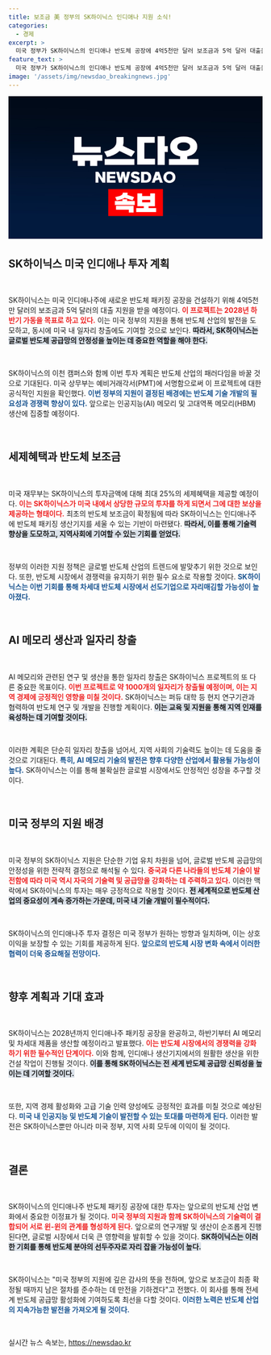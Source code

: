 ```yaml
---
title: 보조금 美 정부의 SK하이닉스 인디애나 지원 소식!
categories:
  - 경제
excerpt: >
  미국 정부가 SK하이닉스의 인디애나 반도체 공장에 4억5천만 달러 보조금과 5억 달러 대출을 지원합니다. 최대 25% 세제혜택도 포함돼, 2028년 하반기 AI 메모리 생산이 기대됩니다!
feature_text: >
  미국 정부가 SK하이닉스의 인디애나 반도체 공장에 4억5천만 달러 보조금과 5억 달러 대출을 지원합니다. 최대 25% 세제혜택도 포함돼, 2028년 하반기 AI 메모리 생산이 기대됩니다!
image: '/assets/img/newsdao_breakingnews.jpg'
---
```


<p><img src="/assets/img/newsdao_breakingnews.jpg" alt="firstkoreanews 속보" /></p>

<h2 data-ke-size="size26">SK하이닉스 미국 인디애나 투자 계획</h2>

<p data-ke-size="size16">&nbsp;</p>

<p>SK하이닉스는 미국 인디애나주에 새로운 반도체 패키징 공장을 건설하기 위해 4억5천만 달러의 보조금과 5억 달러의 대출 지원을 받을 예정이다. <b><span style="color: #ee2323;">이 프로젝트는 2028년 하반기 가동을 목표로 하고 있다.</span></b> 이는 미국 정부의 지원을 통해 반도체 산업의 발전을 도모하고, 동시에 미국 내 일자리 창출에도 기여할 것으로 보인다. <b><span style="background-color: #21538527;">따라서, SK하이닉스는 글로벌 반도체 공급망의 안정성을 높이는 데 중요한 역할을 해야 한다.</span></b> </p>

<p data-ke-size="size16">&nbsp;</p>

<p>SK하이닉스의 이천 캠퍼스와 함께 이번 투자 계획은 반도체 산업의 패러다임을 바꿀 것으로 기대된다. 미국 상무부는 예비거래각서(PMT)에 서명함으로써 이 프로젝트에 대한 공식적인 지원을 확인했다. <b><span style="color: #1a5490;">이번 정부의 지원이 결정된 배경에는 반도체 기술 개발의 필요성과 경쟁력 향상이 있다.</span></b> 앞으로는 인공지능(AI) 메모리 및 고대역폭 메모리(HBM) 생산에 집중할 예정이다. </p>

<p data-ke-size="size16">&nbsp;</p>

<h2 data-ke-size="size26">세제혜택과 반도체 보조금</h2>

<p data-ke-size="size16">&nbsp;</p>

<p>미국 재무부는 SK하이닉스의 투자금액에 대해 최대 25%의 세제혜택을 제공할 예정이다. <b><span style="color: #ee2323;">이는 SK하이닉스가 미국 내에서 상당한 규모의 투자를 하게 되면서 그에 대한 보상을 제공하는 형태이다.</span></b> 최초의 반도체 보조금이 확정됨에 따라 SK하이닉스는 인디애나주에 반도체 패키징 생산기지를 세울 수 있는 기반이 마련됐다. <b><span style="background-color: #21538527;">따라서, 이를 통해 기술력 향상을 도모하고, 지역사회에 기여할 수 있는 기회를 얻었다.</span></b></p>

<p data-ke-size="size16">&nbsp;</p>

<p>정부의 이러한 지원 정책은 글로벌 반도체 산업의 트렌드에 발맞추기 위한 것으로 보인다. 또한, 반도체 시장에서 경쟁력을 유지하기 위한 필수 요소로 작용할 것이다. <b><span style="color: #1a5490;">SK하이닉스는 이번 기회를 통해 차세대 반도체 시장에서 선도기업으로 자리매김할 가능성이 높아졌다.</span></b> </p>

<p data-ke-size="size16">&nbsp;</p>

<h2 data-ke-size="size26">AI 메모리 생산과 일자리 창출</h2>

<p data-ke-size="size16">&nbsp;</p>

<p>AI 메모리와 관련된 연구 및 생산을 통한 일자리 창출은 SK하이닉스 프로젝트의 또 다른 중요한 목표이다. <b><span style="color: #ee2323;">이번 프로젝트로 약 1000개의 일자리가 창출될 예정이며, 이는 지역 경제에 긍정적인 영향을 미칠 것이다.</span></b> SK하이닉스는 퍼듀 대학 등 현지 연구기관과 협력하여 반도체 연구 및 개발을 진행할 계획이다. <b><span style="background-color: #21538527;">이는 교육 및 지원을 통해 지역 인재를 육성하는 데 기여할 것이다.</span></b> </p>

<p data-ke-size="size16">&nbsp;</p>

<p>이러한 계획은 단순히 일자리 창출을 넘어서, 지역 사회의 기술력도 높이는 데 도움을 줄 것으로 기대된다. <b><span style="color: #1a5490;">특히, AI 메모리 기술의 발전은 향후 다양한 산업에서 활용될 가능성이 높다.</span></b> SK하이닉스는 이를 통해 불확실한 글로벌 시장에서도 안정적인 성장을 추구할 것이다.</p>

<p data-ke-size="size16">&nbsp;</p>

<h2 data-ke-size="size26">미국 정부의 지원 배경</h2>

<p data-ke-size="size16">&nbsp;</p>

<p>미국 정부의 SK하이닉스 지원은 단순한 기업 유치 차원을 넘어, 글로벌 반도체 공급망의 안정성을 위한 전략적 결정으로 해석될 수 있다. <b><span style="color: #ee2323;">중국과 다른 나라들의 반도체 기술이 발전함에 따라 미국 역시 자국의 기술력 및 공급망을 강화하는 데 주력하고 있다.</span></b> 이러한 맥락에서 SK하이닉스의 투자는 매우 긍정적으로 작용할 것이다. <b><span style="background-color: #21538527;">전 세계적으로 반도체 산업의 중요성이 계속 증가하는 가운데, 미국 내 기술 개발이 필수적이다.</span></b> </p>

<p data-ke-size="size16">&nbsp;</p>

<p>SK하이닉스의 인디애나주 투자 결정은 미국 정부가 원하는 방향과 일치하며, 이는 상호 이익을 보장할 수 있는 기회를 제공하게 된다. <b><span style="color: #1a5490;">앞으로의 반도체 시장 변화 속에서 이러한 협력이 더욱 중요해질 전망이다.</span></b> </p>

<p data-ke-size="size16">&nbsp;</p>

<h2 data-ke-size="size26">향후 계획과 기대 효과</h2>

<p data-ke-size="size16">&nbsp;</p>

<p>SK하이닉스는 2028년까지 인디애나주 패키징 공장을 완공하고, 하반기부터 AI 메모리 및 차세대 제품을 생산할 예정이라고 발표했다. <b><span style="color: #ee2323;">이는 반도체 시장에서의 경쟁력을 강화하기 위한 필수적인 단계이다.</span></b> 이와 함께, 인디애나 생산기지에서의 원활한 생산을 위한 건설 작업이 진행될 것이다. <b><span style="background-color: #21538527;">이를 통해 SK하이닉스는 전 세계 반도체 공급망 신뢰성을 높이는 데 기여할 것이다.</span></b></p>

<p data-ke-size="size16">&nbsp;</p>

<p>또한, 지역 경제 활성화와 고급 기술 인력 양성에도 긍정적인 효과를 미칠 것으로 예상된다. <b><span style="color: #1a5490;">미국 내 인공지능 및 반도체 기술이 발전할 수 있는 토대를 마련하게 된다.</span></b> 이러한 발전은 SK하이닉스뿐만 아니라 미국 정부, 지역 사회 모두에 이익이 될 것이다.</p>

<p data-ke-size="size16">&nbsp;</p>

<h2 data-ke-size="size26">결론</h2>

<p data-ke-size="size16">&nbsp;</p>

<p>SK하이닉스의 인디애나주 반도체 패키징 공장에 대한 투자는 앞으로의 반도체 산업 변화에서 중요한 이정표가 될 것이다. <b><span style="color: #ee2323;">미국 정부의 지원과 함께 SK하이닉스의 기술력이 결합되어 서로 윈-윈의 관계를 형성하게 된다.</span></b> 앞으로의 연구개발 및 생산이 순조롭게 진행된다면, 글로벌 시장에서 더욱 큰 영향력을 발휘할 수 있을 것이다. <b><span style="background-color: #21538527;">SK하이닉스는 이러한 기회를 통해 반도체 분야의 선두주자로 자리 잡을 가능성이 높다.</span></b> </p>

<p data-ke-size="size16">&nbsp;</p>

<p>SK하이닉스는 "미국 정부의 지원에 깊은 감사의 뜻을 전하며, 앞으로 보조금이 최종 확정될 때까지 남은 절차를 준수하는 데 만전을 기하겠다"고 전했다. 이 회사를 통해 전세계 반도체 공급망 활성화에 기여하도록 최선을 다할 것이다. <b><span style="color: #1a5490;">이러한 노력은 반도체 산업의 지속가능한 발전을 가져오게 될 것이다.</span></b> </p>

<p data-ke-size="size16">&nbsp;</p>
실시간 뉴스 속보는, <a href="https://newsdao.kr" rel="dofollow">https://newsdao.kr</a>


